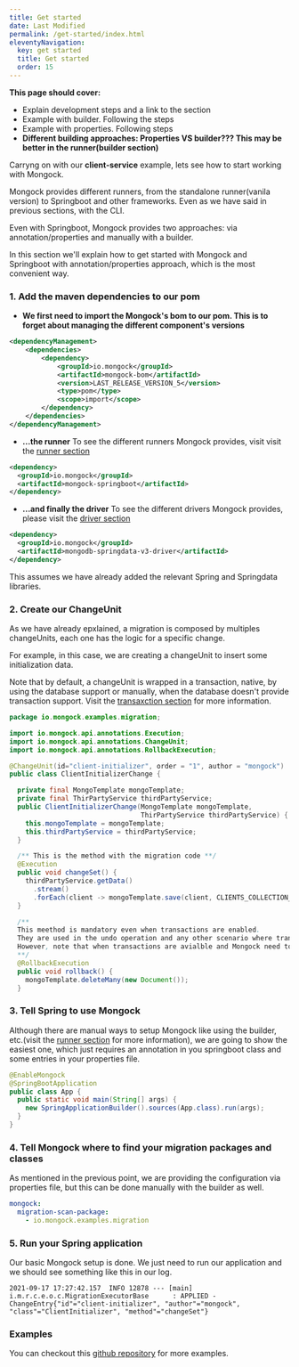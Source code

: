```yaml
---
title: Get started
date: Last Modified 
permalink: /get-started/index.html
eleventyNavigation:
  key: get started 
  title: Get started
  order: 15
---
```


<div class="tip">
<b>This page should cover: </b>
<ul>
  <li>Explain development steps and a link to the section </li>
  <li>Example with builder. Following the steps</li>
  <li>Example with properties. Following steps</li>
  <li><b>Different building approaches: Properties VS builder??? This may be better in the runner(builder section)</b></li>
</ul>
</div>


Carryng on with our **client-service** example, lets see how to start working with Mongock.

Mongock provides different runners, from the standalone runner(vanila version) to Springboot and other frameworks. Even as we have said in previous sections, with the CLI.

Even with Springboot, Mongock provides two approaches: via annotation/properties and manually with a builder.

In this section we'll explain how to get started with Mongock and Springboot with annotation/properties approach, which is the most convenient way.

### 1. Add the maven dependencies to our pom
- **We first need to import the Mongock's bom to our pom. This is to forget about managing the different component's versions**
```xml
<dependencyManagement>
    <dependencies>
        <dependency>
            <groupId>io.mongock</groupId>
            <artifactId>mongock-bom</artifactId>
            <version>LAST_RELEASE_VERSION_5</version>
            <type>pom</type>
            <scope>import</scope>
        </dependency>
    </dependencies>
</dependencyManagement>
```
- **...the runner**
    To see the different runners Mongock provides, visit visit the [runner section](/runner/)
```xml
<dependency>
  <groupId>io.mongock</groupId>
  <artifactId>mongock-springboot</artifactId>
</dependency>
```

- **...and finally the driver**
    To see the different drivers Mongock provides, please visit the [driver section](/driver/)
```xml
<dependency>
  <groupId>io.mongock</groupId>
  <artifactId>mongodb-springdata-v3-driver</artifactId>
</dependency>
```


<p class="successAlt">This assumes we have already added the relevant Spring and Springdata libraries.</p>


### 2. Create our ChangeUnit

As we have already epxlained, a migration is composed by multiples changeUnits, each one has the logic for a specific change.

For example, in this case, we are creating a changeUnit to insert some initialization data. 

Note that by default, a changeUnit is wrapped in a transaction, native, by using the database support or manually, when the database doesn't provide transaction support.
Visit the [transaxction section](/features/transactions-and-manual-rollbacks/) for more information. 

```java
package io.mongock.examples.migration;

import io.mongock.api.annotations.Execution;
import io.mongock.api.annotations.ChangeUnit;
import io.mongock.api.annotations.RollbackExecution;

@ChangeUnit(id="client-initializer", order = "1", author = "mongock")
public class ClientInitializerChange {

  private final MongoTemplate mongoTemplate;
  private final ThirPartyService thirdPartyService;
  public ClientInitializerChange(MongoTemplate mongoTemplate,
                                 ThirPartyService thirdPartyService) {
    this.mongoTemplate = mongoTemplate;
    this.thirdPartyService = thirdPartyService;
  }

  /** This is the method with the migration code **/
  @Execution
  public void changeSet() {
    thirdPartyService.getData()
      .stream()
      .forEach(client -> mongoTemplate.save(client, CLIENTS_COLLECTION_NAME));
  }

  /**
  This meethod is mandatory even when transactions are enabled.
  They are used in the undo operation and any other scenario where transactions are not an option.
  However, note that when transactions are avialble and Mongock need to rollback, this method is ignored.
  **/
  @RollbackExecution
  public void rollback() {
    mongoTemplate.deleteMany(new Document());
  }
```


### 3. Tell Spring to use Mongock 
Although there are manual ways to setup Mongock like using the builder, etc.(visit the [runner section](/runner/) for more information), we are going to show the easiest one, which just requires an annotation in you springboot class and some entries in your properties file.

```java
@EnableMongock
@SpringBootApplication
public class App {
  public static void main(String[] args) {
    new SpringApplicationBuilder().sources(App.class).run(args);
  }
}
```

### 4. Tell Mongock where to find your migration packages and classes
As mentioned in the previous point, we are providing the configuration via properties file, but this can be done manually with the builder as well.
```yaml
mongock:
  migration-scan-package:
    - io.mongock.examples.migration
```

### 5. Run your Spring application
Our basic Mongock setup is done. We just need to run our application and we should see something like this in our log.
```
2021-09-17 17:27:42.157  INFO 12878 --- [main] i.m.r.c.e.o.c.MigrationExecutorBase      : APPLIED - ChangeEntry{"id"="client-initializer", "author"="mongock", "class"="ClientInitializer", "method"="changeSet"}
```


### Examples

You can checkout this [github repository](https://github.com/cloudyrock/mongock-examples) for more examples.
